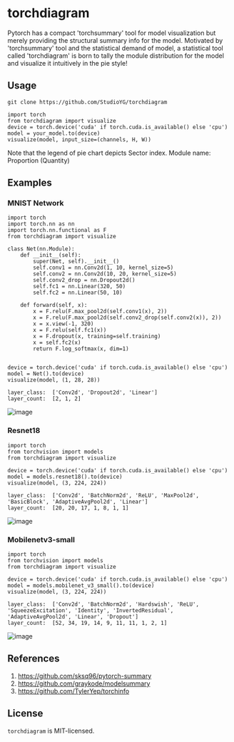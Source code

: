 # torchdiagram
Pytorch has a compact 'torchsummary' tool for model visualization but merely providing the structural summary info for the model. Motivated by 'torchsummary' tool and the statistical demand of model, a statistical tool called 'torchdiagram' is born to tally the module distribution for the model and visualize it intuitively in the pie style!


## Usage
```git clone https://github.com/StudioYG/torchdiagram```

```
import torch
from torchdiagram import visualize
device = torch.device('cuda' if torch.cuda.is_available() else 'cpu')
model = your_model.to(device)
visualize(model, input_size=(channels, H, W))
```
Note that the legend of pie chart depicts Sector index. Module name: Proportion (Quantity)

## Examples
### MNIST Network
```
import torch
import torch.nn as nn
import torch.nn.functional as F
from torchdiagram import visualize

class Net(nn.Module):
    def __init__(self):
        super(Net, self).__init__()
        self.conv1 = nn.Conv2d(1, 10, kernel_size=5)
        self.conv2 = nn.Conv2d(10, 20, kernel_size=5)
        self.conv2_drop = nn.Dropout2d()
        self.fc1 = nn.Linear(320, 50)
        self.fc2 = nn.Linear(50, 10)

    def forward(self, x):
        x = F.relu(F.max_pool2d(self.conv1(x), 2))
        x = F.relu(F.max_pool2d(self.conv2_drop(self.conv2(x)), 2))
        x = x.view(-1, 320)
        x = F.relu(self.fc1(x))
        x = F.dropout(x, training=self.training)
        x = self.fc2(x)
        return F.log_softmax(x, dim=1)


device = torch.device('cuda' if torch.cuda.is_available() else 'cpu')
model = Net().to(device)
visualize(model, (1, 28, 28))
```
```
layer_class:  ['Conv2d', 'Dropout2d', 'Linear']
layer_count:  [2, 1, 2]
```
![image](https://github.com/GYQ-AI/torchdiagram/blob/main/examples/MNIST%20Network.png)

### Resnet18
```
import torch
from torchvision import models
from torchdiagram import visualize

device = torch.device('cuda' if torch.cuda.is_available() else 'cpu')
model = models.resnet18().to(device)
visualize(model, (3, 224, 224))
```
```
layer_class:  ['Conv2d', 'BatchNorm2d', 'ReLU', 'MaxPool2d', 'BasicBlock', 'AdaptiveAvgPool2d', 'Linear']
layer_count:  [20, 20, 17, 1, 8, 1, 1]
```
![image](https://github.com/GYQ-AI/torchdiagram/blob/main/examples/Resnet18.png)

### Mobilenetv3-small
```
import torch
from torchvision import models
from torchdiagram import visualize

device = torch.device('cuda' if torch.cuda.is_available() else 'cpu')
model = models.mobilenet_v3_small().to(device)
visualize(model, (3, 224, 224))
```
```
layer_class:  ['Conv2d', 'BatchNorm2d', 'Hardswish', 'ReLU', 'SqueezeExcitation', 'Identity', 'InvertedResidual', 'AdaptiveAvgPool2d', 'Linear', 'Dropout']
layer_count:  [52, 34, 19, 14, 9, 11, 11, 1, 2, 1]
```
![image](https://github.com/GYQ-AI/torchdiagram/blob/main/examples/Mobilenetv3-small.png)

## References
1. https://github.com/sksq96/pytorch-summary 
2. https://github.com/graykode/modelsummary 
3. https://github.com/TylerYep/torchinfo
## License
```torchdiagram``` is MIT-licensed.
